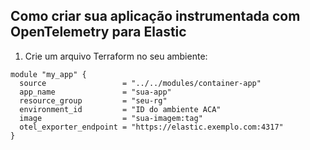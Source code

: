 ## Como criar sua aplicação instrumentada com OpenTelemetry para Elastic

1. Crie um arquivo Terraform no seu ambiente:
```hcl
module "my_app" {
  source                 = "../../modules/container-app"
  app_name               = "sua-app"
  resource_group         = "seu-rg"
  environment_id         = "ID do ambiente ACA"
  image                  = "sua-imagem:tag"
  otel_exporter_endpoint = "https://elastic.exemplo.com:4317"
}

